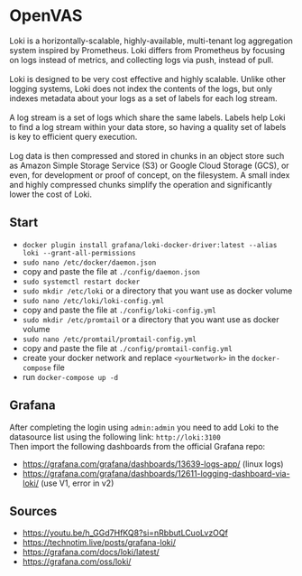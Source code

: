 # OpenVAS
Loki is a horizontally-scalable, highly-available, multi-tenant log aggregation system inspired by Prometheus. Loki differs from Prometheus by focusing on logs instead of metrics, and collecting logs via push, instead of pull.</br>
</br>
Loki is designed to be very cost effective and highly scalable. Unlike other logging systems, Loki does not index the contents of the logs, but only indexes metadata about your logs as a set of labels for each log stream.</br>
</br>
A log stream is a set of logs which share the same labels. Labels help Loki to find a log stream within your data store, so having a quality set of labels is key to efficient query execution.</br>
</br>
Log data is then compressed and stored in chunks in an object store such as Amazon Simple Storage Service (S3) or Google Cloud Storage (GCS), or even, for development or proof of concept, on the filesystem. A small index and highly compressed chunks simplify the operation and significantly lower the cost of Loki.</br>

## Start
- `docker plugin install grafana/loki-docker-driver:latest --alias loki --grant-all-permissions`
- `sudo nano /etc/docker/daemon.json`
- copy and paste the file at `./config/daemon.json`
- `sudo systemctl restart docker`
- `sudo mkdir /etc/loki` or a directory that you want use as docker volume
- `sudo nano /etc/loki/loki-config.yml`
- copy and paste the file at `./config/loki-config.yml`
- `sudo mkdir /etc/promtail` or a directory that you want use as docker volume
- `sudo nano /etc/promtail/promtail-config.yml`
- copy and paste the file at `./config/promtail-config.yml`
- create your docker network and replace `<yourNetwork>` in the `docker-compose` file
- run `docker-compose up -d`

## Grafana
After completing the login using `admin:admin` you need to add Loki to the datasource list using the following link: `http://loki:3100`</br>
Then import the following dashboards from the official Grafana repo:</br>
- https://grafana.com/grafana/dashboards/13639-logs-app/ (linux logs)
- https://grafana.com/grafana/dashboards/12611-logging-dashboard-via-loki/ (use V1, error in v2)


## Sources
- https://youtu.be/h_GGd7HfKQ8?si=nRbbutLCuoLvzOQf
- https://technotim.live/posts/grafana-loki/
- https://grafana.com/docs/loki/latest/
- https://grafana.com/oss/loki/
